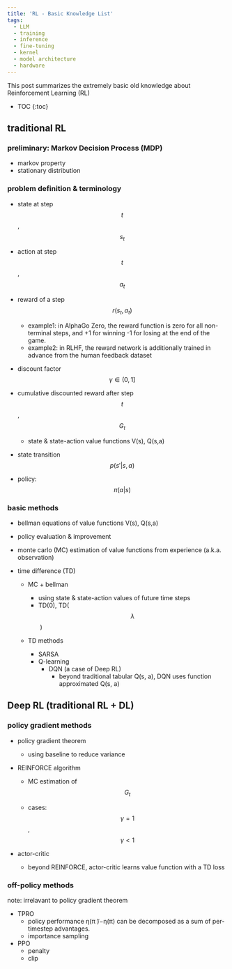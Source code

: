 ```yaml
---
title: 'RL - Basic Knowledge List'
tags:
  - LLM
  - training
  - inference
  - fine-tuning
  - kernel
  - model architecture
  - hardware
---
```


This post summarizes the extremely basic old knowledge about Reinforcement Learning (RL) 

* TOC 
{:toc}


## traditional RL

### preliminary: Markov Decision Process (MDP)

- markov property
- stationary distribution

### problem definition & terminology

- state at step 
  $$
  t
  $$
  , 
  $$
  s_t
  $$
  
- action at step 
  $$
  t
  $$
  , 
  $$
  a_t
  $$
  
- reward of a step 
  $$
  r(s_t, a_t)
  $$
  
  - example1: in AlphaGo Zero, the reward function is zero for all non-terminal steps, and +1 for winning -1 for losing at the end of the game.
  - example2: in RLHF, the reward network is additionally trained in advance from the human feedback dataset

- discount factor 
  $$
  \gamma \in (0, 1]
  $$
  
- cumulative discounted reward after step 
  $$
  t
  $$
  , 
  $$
  G_t
  $$

  - state & state-action value functions V(s), Q(s,a)

- state transition
  $$
   p(s' | s, a)
  $$
  
- policy: 
  $$
  \pi(a | s)
  $$

### basic methods

- bellman equations of value functions V(s), Q(s,a)

- policy evaluation & improvement

- monte carlo (MC) estimation of value functions from experience (a.k.a. observation)

- time difference (TD)
  - MC + bellman 
    - using state & state-action values of future time steps
    - TD(0), TD(
    $$
    \lambda
    $$
    ​	)

  - TD methods
    - SARSA
    - Q-learning
      - DQN (a case of Deep RL)
        - beyond traditional tabular Q(s, a), DQN uses function approximated Q(s, a)




## Deep RL (traditional RL + DL)

### policy gradient methods

- policy gradient theorem
  - using baseline to reduce variance
  
- REINFORCE algorithm
  
  - MC estimation of 
    $$
    G_t
    $$
    
  
  - cases: 
    $$
    \gamma = 1
    $$
    , 
    $$
    \gamma < 1
    $$
  
- actor-critic
  - beyond REINFORCE, actor-critic learns value function with a TD loss 

### off-policy methods

note: irrelavant to policy gradient theorem

- TPRO
  - policy performance η(π ̃)−η(π) can be decomposed as a sum of per-timestep advantages.
  - importance sampling
- PPO
  - penalty
  - clip
